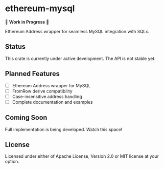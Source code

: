 # ethereum-mysql

🚧 **Work in Progress** 🚧

Ethereum Address wrapper for seamless MySQL integration with SQLx.

## Status

This crate is currently under active development. The API is not stable yet.

## Planned Features

- [ ] Ethereum Address wrapper for MySQL
- [ ] FromRow derive compatibility  
- [ ] Case-insensitive address handling
- [ ] Complete documentation and examples

## Coming Soon

Full implementation is being developed. Watch this space!

## License

Licensed under either of Apache License, Version 2.0 or MIT license at your option.
